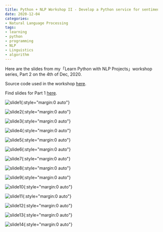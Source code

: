 ```yaml
---
title: Python + NLP Workshop II - Develop a Python service for sentiment analysis
date: 2020-12-04
categories:
- Natural Language Processing
tags:
- learning
- python
- programming
- NLP
- Linguistics
- algorithm
---
```


Here are the slides from my「Learn Python with NLP Projects」workshop series, Part 2 on the 4th of Dec, 2020. 

Source code used in the workshop [here](https://github.com/SinanTang/simple-sentiment-analyser.lambda).

Find slides for Part 1 [here](https://sinantang.github.io/natural%20language%20processing/2020/11/27/python-workshop-one/).

![slide1](/assets/images/workshop2/Slide1.jpg){:style="margin:0 auto"}



![slide2](/assets/images/workshop2/Slide2.jpg){:style="margin:0 auto"}



![slide3](/assets/images/workshop2/Slide3.jpg){:style="margin:0 auto"}



![slide4](/assets/images/workshop2/Slide4.jpg){:style="margin:0 auto"}



![slide5](/assets/images/workshop2/Slide5.jpg){:style="margin:0 auto"}



![slide6](/assets/images/workshop2/Slide6.jpg){:style="margin:0 auto"}



![slide7](/assets/images/workshop2/Slide7.jpg){:style="margin:0 auto"}



![slide8](/assets/images/workshop2/Slide8.jpg){:style="margin:0 auto"}



![slide9](/assets/images/workshop2/Slide9.jpg){:style="margin:0 auto"}



![slide10](/assets/images/workshop2/Slide10.jpg){:style="margin:0 auto"}



![slide11](/assets/images/workshop2/Slide11.jpg){:style="margin:0 auto"}



![slide12](/assets/images/workshop2/Slide12.jpg){:style="margin:0 auto"}



![slide13](/assets/images/workshop2/Slide13.jpg){:style="margin:0 auto"}



![slide14](/assets/images/workshop2/Slide14.jpg){:style="margin:0 auto"}

